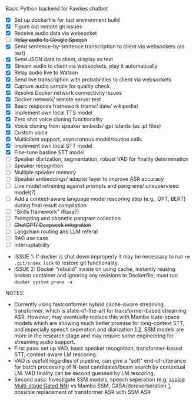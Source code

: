 Basic Python backend for Fawkes chatbot

- [X] Set up dockerfile for fast environment build
- [X] Figure out remote git issues
- [X] Receive audio data via websocket
- [ ] ~~Relay audio to Google Speech~~
- [X] Send sentence-by-sentence transcription to client via websockets (as text)
- [X] Send JSON data to client, display as text
- [X] Stream audio to client via websockets, play it automatically
- [X] Relay audio live to Watson
- [X] Send live transcription with probabilities to client via websockets
- [X] Capture audio sample for quality check
- [X] Resolve Docker network connectivity issues
- [X] Docker network/ remote server test
- [X] Basic response framework (name/ date/ wikipedia)
- [X] Implement own local TTS model
- [X] Zero shot voice cloning functionality
- [X] Voice cloning from speaker embeds/ gpt latents (as .pt files)
- [X] Custom voice
- [X] Multiclient support, asyncronous model/routine calls
- [X] Implement own local STT model
- [X] Fine-tune basline STT model
- [ ] Speaker diarization, segmentation, robust VAD for finality determination
- [ ] Speaker recognition
- [ ] Multiple speaker memory
- [ ] Speaker embeddings/ adapter layer to improve ASR accuracy
- [ ] Live model retraining against prompts and pangrams/ unsupervised model(?)
- [ ] Add a context-aware language model rescoring step (e.g., GPT, BERT) during final result compilation
- [ ] "Skills framework" (Rasa?)
- [ ] Prompting and phonetic pangram collection
- [ ] ~~ChatGPT/ Deepseek integration~~
- [ ] Langchain routing and LLM referal
- [ ] RAG use case
- [ ] Interruptability

* ISSUE 1: If docker is shut down improperly it may be necessary to run `rm .git/index.lock` to restore git functionality.
* ISSUE 2: Docker "rebuild" insists on using cache, instantly reusing broken container and ignoring any revisions to Dockerfile, must run `docker system prune -a`

NOTES:
* Currently using fastconformer hybrid cache-aware streaming transformer, which is state-of-the-art for transformer-based streaming ASR. However, may eventually replace this with Mamba state-space models which are showing much better promise for long-context STT, and especially speech seperation and diarization [1](https://arxiv.org/html/2410.06459v2) [2](https://www.researchgate.net/publication/384770025_Mamba-based_Segmentation_Model_for_Speaker_Diarization). SSM models are more in the research stage and may require some engineering for streaming audio support.
* First pass: set up VAD, basic speaker recognition, transformer-based STT, context-aware LM rescoring.
* VAD is usefull regardles of pipeline, can give a "soft" end-of-utterance for batch processing of N-best candidates/beam search by contextual LM. VAD finality can be second guessed by LM rescoring.
* Second pass: Investigate SSM models, speech seperation (e.g. [svoice Multi-stage Gated NN](https://github.com/facebookresearch/svoice)) vs Mamba SSM, CASA/dereverberation [1](https://pmc.ncbi.nlm.nih.gov/articles/PMC7473777/), possible replacement of transformer ASR with SSM ASR
